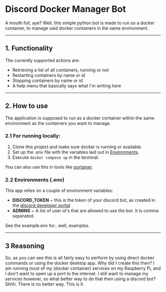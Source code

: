 # Discord Docker Manager Bot

A mouth full, aye? Well, this simple python bot is made to run _as_ a docker container, to manage said docker containers
in the same environment.

___
## 1. Functionality
The currently supported actions are:

- Retrieving a list of all containers, running or not
- Restarting containers by name or id
- Stopping containers by name or id
- A help menu that basically says what I'm writing here

___

## 2. How to use
The application is supposed to run as a docker container within the same environment as the containers you want to 
manage.

### 2.1 For running locally:
1. Clone this project and make sure docker is running or available.
2. Set up the .env file with the variables laid out in [Environments](#22-environments-env).
3. Execute `docker compose up` in the terminal.

You can also use this in tools like [portainer](https://docs.portainer.io/).

### 2.2 Environments (.env)
This app relies on a couple of environment variables:

- **DISCORD_TOKEN** ~ this is the token of your discord bot, as created in the [discord developer portal](https://discord.com/developers)
- **ADMINS** ~ A list of user id's that are allowed to use the bot. It is comma seperated.

See the example.env for.. well, examples.

___
## 3 Reasoning
So, as you can see this is all fairly easy to perform by using direct docker commands or using the docker desktop app.
Why did I create this then? I am running most of my (docker container) services on my Raspberry Pi, and I don't 
want to open up a port to the internet. I still want to manage my services however, so what better way to do that then
using a discord bot? Shhh. There is no better way. This is it.
